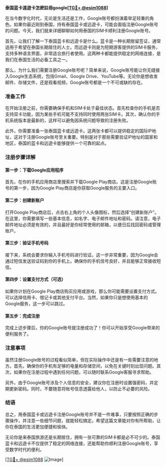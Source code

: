 **泰国蓝卡遠遊卡怎麽註冊google[[TG💪+ @esim1088](https://t.me/s/esim1088)]**

在当今数字化时代，无论是生活还是工作，Google账号都扮演着举足轻重的角色。如果你最近刚到泰国，持有泰国蓝卡或远遊卡，可能会面临注册Google账号的问题。今天，我们就来详细聊聊如何用泰国的SIM卡顺利注册Google账号。

首先，让我们了解一下泰国蓝卡和远遊卡是什么。蓝卡是一种长期居留签证，通常适用于希望在泰国长期居住的人士。而远遊卡则是为短期游客提供的SIM卡服务，支持多种语言界面，非常适合旅行者使用。这两种卡都能提供稳定的网络连接，是我们在泰国生活的必备工具之一。

那么，为什么我们需要注册Google账号呢？简单来说，Google账号能让你无缝接入Google生态系统，包括Gmail、Google Drive、YouTube等。无论你是想收发邮件、存储文件，还是观看视频，Google账号都是一个不可或缺的存在。

### 准备工作

在开始注册之前，你需要确保手机和SIM卡处于最佳状态。首先检查你的手机是否支持双卡功能，因为某些手机可能不支持同时使用两张SIM卡。其次，确认你的手机系统版本是最新的，这样可以避免因系统问题导致的注册失败。

此外，你需要准备一张泰国蓝卡或远遊卡。这两张卡都可以提供稳定的国际IP地址，这对于注册Google账号至关重要。特别是对于那些需要验证IP地址的国家和地区，泰国的蓝卡和远遊卡能够提供一个可靠的起点。

### 注册步骤详解

#### 第一步：下载Google应用程序

首先，在你的手机应用商店里搜索并下载Google Play商店。这是注册Google账号的第一步，因为Google Play商店是你获取Google服务的主要入口。

#### 第二步：创建新账户

打开Google Play商店后，点击右上角的个人头像图标，然后选择“创建新账户”。在这里，你需要填写一些基本信息，如名字、电子邮件地址和密码。请注意，电子邮件地址必须是有效的，并且最好是你经常使用的邮箱，以便日后找回密码或管理账户。

#### 第三步：验证手机号码

接下来，系统会要求你输入手机号码进行验证。这一步非常重要，因为Google会通过短信发送验证码到你的手机上。确保你的手机信号良好，并且能够正常接收短信。

#### 第四步：设置支付方式（可选）

如果你计划在Google Play商店购买应用或游戏，那么你可能需要设置支付方式。可以选择信用卡、借记卡或其他支付平台。当然，如果你只是想使用基本的Google服务，这一步可以跳过。

#### 第五步：完成注册

完成上述步骤后，你的Google账号就注册成功了！你可以开始享受Google带来的便利服务了。

### 注意事项

虽然注册Google账号的过程看似简单，但在实际操作中还是有一些需要注意的地方。首先，确保你的手机有足够的电量和存储空间，以免在关键时刻出现问题。其次，如果你在注册过程中遇到任何问题，可以随时联系Google客服寻求帮助。

另外，由于Google账号涉及个人信息的安全，建议你在注册时设置强密码，并定期更新密码。同时，不要随意将账号信息透露给他人，以防止不必要的风险。

### 结语

总之，用泰国蓝卡或远遊卡注册Google账号并不是一件难事，只要按照正确的步骤操作，并注意一些细节问题，就能轻松搞定。希望这篇文章能对你有所帮助，让你在泰国的生活更加便捷和愉快。

无论你是来泰国旅游还是长期居住，拥有一张可靠的SIM卡都是必不可少的。泰国蓝卡和远遊卡不仅提供了稳定的网络连接，还能帮助你顺利注册Google账号，享受数字时代的便利。

[[TG💪+ @esim1088](https://t.me/s/esim1088) ![Image](https://i.postimg.cc/4NQfJmqS/Snipaste-2025-05-13-00-14-12.png)]